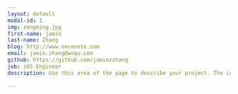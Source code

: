 ```yaml
---
layout: default
modal-id: 1
img: zengming.jpg
first-name: jamin
last-name: Zhang
blog: http://www.oncenote.com
email: jamin.zhang@woqu.com
github: https://github.com/jaminzzhang
job: iOS Engineer
description: Use this area of the page to describe your project. The icon above is part of a free icon set by <a href="https://sellfy.com/p/8Q9P/jV3VZ/">Flat Icons</a>. On their website, you can download their free set with 16 icons, or you can purchase the entire set with 146 icons for only $12!

---
```

